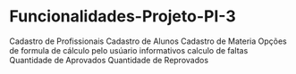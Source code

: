 # Funcionalidades-Projeto-PI-3

Cadastro de Profissionais
Cadastro de Alunos
Cadastro de Materia
Opções de formula de cálculo pelo usúario
informativos
calculo de faltas
Quantidade de Aprovados
Quantidade de Reprovados
